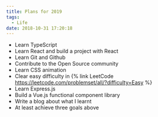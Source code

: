 ```yaml
---
title: Plans for 2019
tags:
  - Life
date: 2018-10-31 17:20:18
---
```


- Learn TypeScript
- Learn React and build a project with React
- Learn Git and Github
- Contribute to the Open Source community
- Learn CSS animation
- Clear easy difficulty in {% link LeetCode https://leetcode.com/problemset/all/?difficulty=Easy %}
- Learn Express.js
- Build a Vue.js functional component library
- Write a blog about what I learnt
- At least achieve three goals above
 